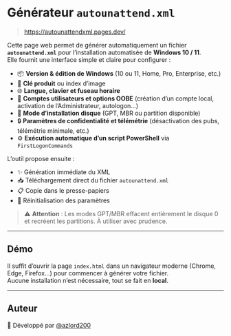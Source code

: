 # Générateur `autounattend.xml`
> https://autounattendxml.pages.dev/

Cette page web permet de générer automatiquement un fichier **`autounattend.xml`** pour l’installation automatisée de **Windows 10 / 11**.  
Elle fournit une interface simple et claire pour configurer :

- 📦 **Version & édition de Windows** (10 ou 11, Home, Pro, Enterprise, etc.)  
- 🔑 **Clé produit** ou index d’image  
- 🌐 **Langue, clavier et fuseau horaire**  
- 👤 **Comptes utilisateurs et options OOBE** (création d’un compte local, activation de l’Administrateur, autologon…)  
- 💾 **Mode d’installation disque** (GPT, MBR ou partition disponible)  
- 🔒 **Paramètres de confidentialité et télémétrie** (désactivation des pubs, télémétrie minimale, etc.)  
- ⚙️ **Exécution automatique d’un script PowerShell** via `FirstLogonCommands`  

L’outil propose ensuite :  

- ✨ Génération immédiate du XML  
- 📥 Téléchargement direct du fichier `autounattend.xml`  
- 📋 Copie dans le presse-papiers  
- 🔄 Réinitialisation des paramètres  

> ⚠️ **Attention** : Les modes GPT/MBR effacent entièrement le disque 0 et recréent les partitions. À utiliser avec prudence.  

---

## Démo

Il suffit d’ouvrir la page `index.html` dans un navigateur moderne (Chrome, Edge, Firefox…) pour commencer à générer votre fichier.  
Aucune installation n’est nécessaire, tout se fait en **local**.  

---

## Auteur

👤 Développé par [@azlord200](https://github.com/azlord200)  
